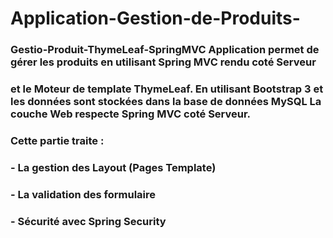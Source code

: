 # Application-Gestion-de-Produits-
### Gestio-Produit-ThymeLeaf-SpringMVC Application permet de gérer les produits en utilisant Spring MVC rendu coté Serveur
### et le Moteur de template ThymeLeaf. En utilisant Bootstrap 3 et les données sont stockées dans la base de données MySQL La couche Web respecte Spring MVC coté Serveur.
### Cette partie traite :
### - La gestion des Layout (Pages Template)
### - La validation des formulaire
### - Sécurité avec Spring Security

